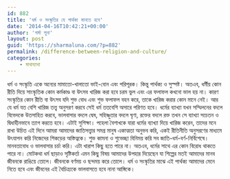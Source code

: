 ```yaml
---
id: 882
title: 'ধর্ম ও সংস্কৃতির যে পার্থক্য মানতে হবে'
date: '2014-04-16T10:42:21+00:00'
author: 'শর্মা লুনা'
layout: post
guid: 'https://sharmaluna.com/?p=882'
permalink: /difference-between-religion-and-culture/
categories:
    - মাথাব্যাথা
---
```


ধর্ম ও সংস্কৃতি একে অন্যের মামাতো-খালাতো ভাই-বোন এবং পরিপূরক। কিন্তু পার্থক্য ও সুস্পষ্ট। অতএব, ধর্মীয় কোন রীতি দিয়ে সাংস্কৃতিক কোন কর্মকাণ্ড বা উৎসব খারিজ করা হবে চরম ভুল এবং এর ফলাফল কখনো ভাল হয় না। কারণ সংস্কৃতির কোন রীতি বা উৎসব যদি শুভ বোধ এবং শুভ ফলাফল বহন করে, তাকে খারিজ করার কোন মানে নেই। আর যে ধর্ম যত বেশি খারিজ তত্ত্ব অনুসরণ করবে সেই ধর্ম ততবেশি অসারে পরিণত হবে। ধর্মের ব্যাখ্যা যখন সম্মিলনের বদলে বিভেদকে উতসাহিত করবে, ভালবাসার বদলে দ্বেষ, সহিষ্ণুতার বদলে ঘৃণা, রক্তের বদলে রক্ত তখন সে ব্যাখ্যা সচেতন ও দ্বিধাহীনভাবে ত্যাগ করতে হবে। এটাই সুশিক্ষা। পহেলা বৈশাখকে যারা ধর্মের ব্যাখ্যা দিয়ে খারিজ করেন, তাদের মনে রাখা উচিত এই দিনে আমরা আমাদের জাতিসত্ত্বার সমগ্র মানুষ একাত্মতা অনুভব করি, একই রীতিনীতি অনুসরণের মাধ্যমে উৎযাপন করি নিজেদের শিকড়ের অস্তিত্বকে। শুভ কামনা ও শুভেচ্ছা বিনিময় করি সব জাতি-ধর্ম-বর্ণ-নির্বিশেষে। মানবতাবোধ ও ভালবাসার চর্চা করি। এটা খারাপ কিছু হতে পারে না। অতএব, ধর্মের সাথে এর কোন বিরোধ থাকতে পারে না। মোটকথা ধর্ম ছাড়াও সৃষ্টিকর্তা এমন কিছু বিষয় আমাদের উপহার দিয়েছেন যা শিল্পের মতই আমাদের মানব জীবনকে রাঙিয়ে তোলে। জীবনকে বর্ণময় ও ছন্দময় করে তোলে। ধর্ম ও সংস্কৃতির মাঝে এই পার্থক্য আমাদের মেনে নিতে হবে এবং জীবনের এই বৈচিত্র্যকে ভালবাসতে হবে নানা আঙ্গিকে।